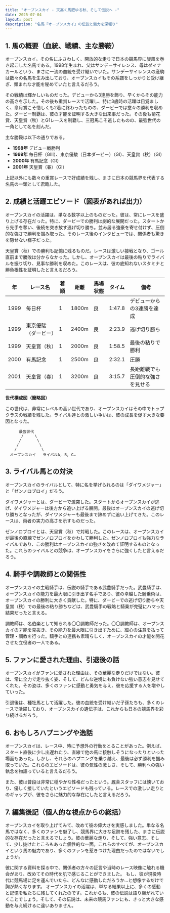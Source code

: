 ```yaml
---
title: "オープンスカイ - 天高く馬肥ゆる秋、そして伝説へ -"
date: 2025-07-04
layout: post
description: "名馬『オープンスカイ』の伝説と魅力を深堀り"
---
```


## 1. 馬の概要（血統、戦績、主な勝鞍）

オープンスカイ。その名にふさわしく、開放的な走りで日本の競馬界に旋風を巻き起こした名馬である。1998年生まれ、父はサンデーサイレンス、母はダイナカールという、まさに一流の血統を受け継いでいた。サンデーサイレンスの産駒は数々の名馬を生み出しており、オープンスカイもその系譜をしっかりと受け継ぎ、類まれな才能を秘めていたと言えるだろう。

その戦績は輝かしいものだった。デビューから3連勝を飾り、早くからその能力の高さを示した。その後も重賞レースで活躍し、特に3歳時の活躍は目覚ましく、皐月賞こそ惜しくも2着に終わったものの、ダービーでは堂々の勝利を収めた。ダービー制覇は、彼の才能を証明する大きな出来事だった。その後も菊花賞、天皇賞（秋）とG1レースを制覇し、三冠馬こそ逃したものの、最強世代の一角として名を刻んだ。

主な勝鞍は以下の通りである。

* **1998年**  デビュー戦勝利
* **1999年**  毎日杯（GIII）、東京優駿（日本ダービー）（GI）、天皇賞（秋）（GI）
* **2000年**  有馬記念（GI）
* **2001年**  天皇賞（春）（GI）

上記以外にも数々の重賞レースで好成績を残し、まさに日本の競馬界を代表する名馬の一頭として君臨した。


## 2. 成績と活躍エピソード（図表があれば出力）

オープンスカイの活躍は、単なる数字以上のものだった。彼は、常にレースを盛り上げる存在だった。特に、ダービーでの勝利は劇的な展開だった。スタートから先手を奪い、後続を突き放す逃げ切り勝ち。並み居る強豪を寄せ付けず、圧倒的な強さで勝利を掴み取った。そのレース後のインタビューでは、関係者も驚きを隠せない様子だった。

天皇賞（秋）での勝利も記憶に残るものだ。レースは激しい接戦となり、ゴール直前まで勝敗は分からなかった。しかし、オープンスカイは最後の粘りでライバルを振り切り、見事な勝利を収めた。このレースは、彼の底知れないスタミナと勝負根性を証明したと言えるだろう。

| 年 | レース名          | 着順 | 距離 | 馬場状態 | タイム       | 備考                               |
|---|-----------------|-----|-----|---------|-------------|------------------------------------|
| 1999 | 毎日杯            | 1   | 1800m| 良       | 1:47.8      | デビューからの3連勝を達成           |
| 1999 | 東京優駿（ダービー） | 1   | 2400m| 良       | 2:23.9      | 逃げ切り勝ち                         |
| 1999 | 天皇賞（秋）      | 1   | 2000m| 良       | 1:58.5      | 最後の粘りで勝利                     |
| 2000 | 有馬記念          | 1   | 2500m| 良       | 2:32.1      | 圧勝                               |
| 2001 | 天皇賞（春）      | 1   | 3200m| 良       | 3:15.7      | 長距離戦でも圧倒的な強さを見せる     |


**世代構成図（簡略図）**

この世代は、非常にレベルの高い世代であり、オープンスカイはその中でトップクラスの戦績を残した。ライバル達との激しい争いは、彼の成長を促す大きな要因となった。


```
      最強世代
       /     \
      /       \
     /         \
    /           \
  オープンスカイ   ライバルA, B, C…
```


## 3. ライバル馬との対決

オープンスカイのライバルとして、特に名を挙げられるのは「ダイワメジャー」と「ゼンノロブロイ」だろう。

ダイワメジャーとは、ダービーで激突した。スタートからオープンスカイが逃げ、ダイワメジャーは後方から追い上げる展開。最後はオープンスカイの逃げ切り勝ちとなったが、ダイワメジャーも最後まで諦めずに追い上げてきた。このレースは、両者の実力の高さを示すものだった。

ゼンノロブロイとは、天皇賞（秋）で対戦した。このレースは、オープンスカイが最後の直線でゼンノロブロイをかわして勝利した。ゼンノロブロイも強力なライバルであり、この勝利はオープンスカイの強さを改めて証明するものとなった。これらのライバルとの競争は、オープンスカイをさらに強くしたと言えるだろう。


## 4. 騎手や調教師との関係性

オープンスカイの主戦騎手は、伝説の騎手である武豊騎手だった。武豊騎手は、オープンスカイの能力を最大限に引き出す名手であり、彼の卓越した騎乗術は、オープンスカイの勝利に大きく貢献した。特に、ダービーでの逃げ切り勝ちや天皇賞（秋）での最後の粘り勝ちなどは、武豊騎手の戦略と騎乗が完璧にハマった結果だったと言える。

調教師は、名伯楽として知られる〇〇調教師だった。〇〇調教師は、オープンスカイの才能を見抜き、その能力を最大限に引き出すために、細心の注意を払って管理・調教を行った。騎手との連携も素晴らしく、オープンスカイの才能を開花させた立役者の一人である。


## 5. ファンに愛された理由、引退後の話

オープンスカイがファンに愛された理由は、その華麗な走りだけではない。彼は、常に全力で走り抜く姿、そして、どんな逆境にも負けない強い意志を見せてくれた。その姿は、多くのファンに感動と勇気を与え、彼を応援する人を増やしていった。

引退後は、種牡馬として活躍した。彼の血統を受け継いだ子孫たちも、多くのレースで活躍しており、オープンスカイの遺伝子は、これからも日本の競馬界を彩り続けるだろう。


## 6. おもしろハプニングや逸話

オープンスカイは、レース中、時に予想外の行動をとることがあった。例えば、スタート直後に少し出遅れたり、直線で他の馬に接触しそうになったりといった場面もあった。しかし、それらのハプニングを乗り越え、最後は必ず勝利を掴み取っていた。これらのエピソードは、彼の気性の激しさ、そして、勝利への強い執念を物語っていると言えるだろう。

また、彼は普段は非常に穏やかな性格だったという。厩舎スタッフには懐いており、優しく接していたというエピソードも残っている。レースでの激しい走りとのギャップが、彼をさらに魅力的な存在にしたと言えるだろう。


## 7. 編集後記（個人的な視点からの総括）

オープンスカイを取り上げてみて、改めて彼の偉大さを実感しました。単なる名馬ではなく、多くのファンを魅了し、競馬界に大きな足跡を残した、まさに伝説的な存在だったと言えるでしょう。彼の華麗な走り、そして、強い意志、そして、少し抜けたところもあった個性的な一面。これらのすべてが、オープンスカイという馬の魅力であり、多くのファンを惹きつけた理由だったのではないでしょうか。

彼に関する資料を探る中で、関係者の方々の証言や当時のレース映像に触れる機会があり、改めてその時代を肌で感じることができました。  もし、彼が現役時代に競馬場に足を運んでいたら、どんなに感動しただろうか…と想像するだけで胸が熱くなります。  オープンスカイの活躍は、単なる結果以上に、多くの感動と記憶を私たちに残してくれたのです。これからも、彼の伝説は語り継がれていくことでしょう。そして、その伝説は、未来の競馬ファンにも、きっと大きな感動を与え続けるに違いありません。
